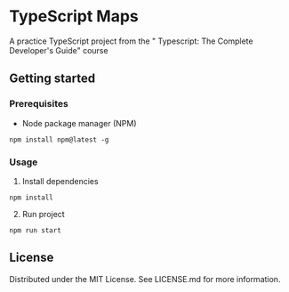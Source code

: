 # TypeScript Maps

A practice TypeScript project from the " Typescript: The Complete Developer's Guide" course

## Getting started

### Prerequisites

- Node package manager (NPM)

```
npm install npm@latest -g
```

### Usage

1. Install dependencies
```
npm install
```

2. Run project
```
npm run start
```

## License

Distributed under the MIT License. See LICENSE.md for more information.